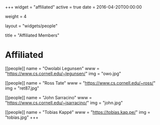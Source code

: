 +++
widget = "affiliated"
active = true
date = 2016-04-20T00:00:00

weight = 4

layout = "widgets/people"

title = "Affiliated Members"

# Affiliated
[[people]]
  name = "Owolabi Legunsen"
  www = "https://www.cs.cornell.edu/~legunsen/"
  img = "owo.jpg"

[[people]]
  name = "Ross Tate"
  www = "https://www.cs.cornell.edu/~ross/"
  img = "ret87.jpg"

[[people]]
  name = "John Sarracino"
  www = "https://www.cs.cornell.edu/~jsarracino/"
  img = "john.jpg"

[[people]]
  name = "Tobias Kappé"
  www = "https://tobias.kap.pe/"
  img = "tobias.jpg"
+++
